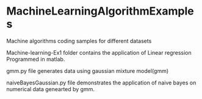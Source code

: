 # MachineLearningAlgorithmExamples
Machine algorithms coding samples for different datasets

Machine-learning-Ex1 folder contains the application of Linear regression Programmed in matlab.

gmm.py file generates data using gaussian mixture model(gmm)

naiveBayesGaussian.py file demonstrates the application of naive bayes on numerical data genearted by gmm.
